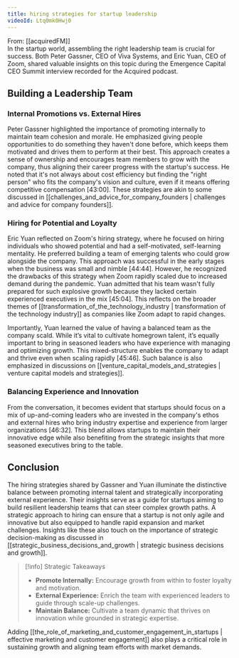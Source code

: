 ```yaml
---
title: hiring strategies for startup leadership
videoId: Ltq0mk0Hwj0
---
```


From: [[acquiredFM]] <br/> 
In the startup world, assembling the right leadership team is crucial for success. Both Peter Gassner, CEO of Viva Systems, and Eric Yuan, CEO of Zoom, shared valuable insights on this topic during the Emergence Capital CEO Summit interview recorded for the Acquired podcast.

## Building a Leadership Team

### Internal Promotions vs. External Hires

Peter Gassner highlighted the importance of promoting internally to maintain team cohesion and morale. He emphasized giving people opportunities to do something they haven't done before, which keeps them motivated and drives them to perform at their best. This approach creates a sense of ownership and encourages team members to grow with the company, thus aligning their career progress with the startup's success. He noted that it's not always about cost efficiency but finding the "right person" who fits the company's vision and culture, even if it means offering competitive compensation <a class="yt-timestamp" data-t="43:00">[43:00]</a>. These strategies are akin to some discussed in [[challenges_and_advice_for_company_founders | challenges and advice for company founders]].

### Hiring for Potential and Loyalty

Eric Yuan reflected on Zoom's hiring strategy, where he focused on hiring individuals who showed potential and had a self-motivated, self-learning mentality. He preferred building a team of emerging talents who could grow alongside the company. This approach was successful in the early stages when the business was small and nimble <a class="yt-timestamp" data-t="44:44">[44:44]</a>. However, he recognized the drawbacks of this strategy when Zoom rapidly scaled due to increased demand during the pandemic. Yuan admitted that his team wasn't fully prepared for such explosive growth because they lacked certain experienced executives in the mix <a class="yt-timestamp" data-t="45:04">[45:04]</a>. This reflects on the broader themes of [[transformation_of_the_technology_industry | transformation of the technology industry]] as companies like Zoom adapt to rapid changes.

Importantly, Yuan learned the value of having a balanced team as the company scald. While it’s vital to cultivate homegrown talent, it’s equally important to bring in seasoned leaders who have experience with managing and optimizing growth. This mixed-structure enables the company to adapt and thrive even when scaling rapidly <a class="yt-timestamp" data-t="45:46">[45:46]</a>. Such balance is also emphasized in discussions on [[venture_capital_models_and_strategies | venture capital models and strategies]].

### Balancing Experience and Innovation

From the conversation, it becomes evident that startups should focus on a mix of up-and-coming leaders who are invested in the company's ethos and external hires who bring industry expertise and experience from larger organizations <a class="yt-timestamp" data-t="46:32">[46:32]</a>. This blend allows startups to maintain their innovative edge while also benefiting from the strategic insights that more seasoned executives bring to the table.

## Conclusion

The hiring strategies shared by Gassner and Yuan illuminate the distinctive balance between promoting internal talent and strategically incorporating external experience. Their insights serve as a guide for startups aiming to build resilient leadership teams that can steer complex growth paths. A strategic approach to hiring can ensure that a startup is not only agile and innovative but also equipped to handle rapid expansion and market challenges. Insights like these also touch on the importance of strategic decision-making as discussed in [[strategic_business_decisions_and_growth | strategic business decisions and growth]].

> [!info] Strategic Takeaways
> - **Promote Internally:** Encourage growth from within to foster loyalty and motivation.
> - **External Experience:** Enrich the team with experienced leaders to guide through scale-up challenges.
> - **Maintain Balance:** Cultivate a team dynamic that thrives on innovation while grounded in strategic expertise. 

Adding [[the_role_of_marketing_and_customer_engagement_in_startups | effective marketing and customer engagement]] also plays a critical role in sustaining growth and aligning team efforts with market demands.